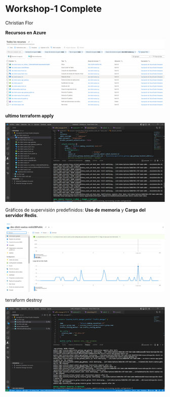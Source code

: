 # Workshop-1 Complete

Christian Flor 

**Recursos en Azure**

![Untitled](images/Untitled.png)

**ultimo terraform apply**

![Untitled](images/Untitled%201.png)

Gráficos de supervisión predefinidos: **Uso de memoria** y **Carga del servidor Redis**.

![Untitled](images/Untitled%202.png)

terraform destroy

![Untitled](images/Untitled%203.png)